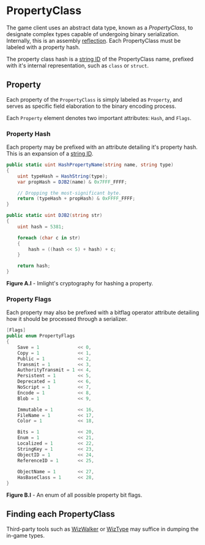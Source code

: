 # PropertyClass
The game client uses an abstract data type, known as a _PropertyClass_, to designate complex types capable of undergoing binary serialization. Internally, this is an assembly [reflection](https://learn.microsoft.com/en-us/cpp/dotnet/reflection-cpp-cli?view=msvc-170). Each PropertyClass must be labeled with a property hash.

The property class hash is a [string ID](../../schemas.md#string-id) of the PropertyClass name, prefixed with it's internal representation, such as `class` or `struct`.

## Property
Each property of the `PropertyClass` is simply labeled as `Property`, and serves as specific field elaboration to the binary encoding process. 

Each `Property` element denotes two important attributes: `Hash`, and `Flags`.

### Property Hash
Each property may be prefixed with an attribute detailing it's property hash. This is an expansion of a [string ID](../../schemas.md#string-id).

```csharp
public static uint HashPropertyName(string name, string type)
{
    uint typeHash = HashString(type);
    var propHash = DJB2(name) & 0x7FFF_FFFF;

    // Dropping the most-significant byte.
    return (typeHash + propHash) & 0xFFFF_FFFF;
}

public static uint DJB2(string str)
{
    uint hash = 5381;

    foreach (char c in str)
    {
        hash = ((hash << 5) + hash) + c;
    }

    return hash;
}
```
__Figure A.I__ - Imlight's cryptography for hashing a property.

### Property Flags
Each property may also be prefixed with a bitflag operator attribute detailing how it should be processed through a serializer.

```csharp
[Flags]
public enum PropertyFlags
{
    Save = 1              << 0,
    Copy = 1              << 1,
    Public = 1            << 2,
    Transmit = 1          << 3,
    AuthorityTransmit = 1 << 4,
    Persistent = 1        << 5,
    Deprecated = 1        << 6,
    NoScript = 1          << 7,
    Encode = 1            << 8,
    Blob = 1              << 9,

    Immutable = 1         << 16,
    FileName = 1          << 17,
    Color = 1             << 18,

    Bits = 1              << 20,
    Enum = 1              << 21,
    Localized = 1         << 22,
    StringKey = 1         << 23,
    ObjectID = 1          << 24,
    ReferenceID = 1       << 25,
                                  
    ObjectName = 1        << 27,
    HasBaseClass = 1      << 28,
}
```
__Figure B.I__ - An enum of all possible property bit flags.

## Finding each PropertyClass
Third-party tools such as [WizWalker](https://github.com/wizwalker/wizwalker) or [WizType](https://github.com/wizspoil/wiztype) may suffice in dumping the in-game types.